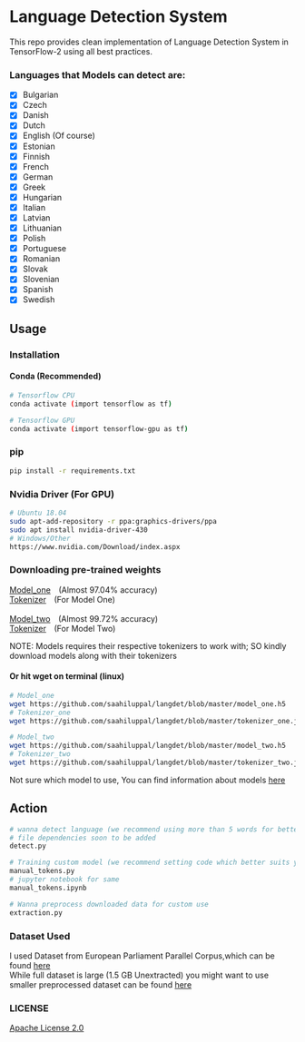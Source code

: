 # Language Detection System
This repo provides clean implementation of Language Detection System in TensorFlow-2 using all best practices.
### Languages that Models can detect are:
- [x] Bulgarian
- [x] Czech
- [x] Danish
- [x] Dutch
- [x] English (Of course)
- [x] Estonian
- [x] Finnish
- [x] French
- [x] German
- [x] Greek 
- [x] Hungarian
- [x] Italian
- [x] Latvian
- [x] Lithuanian
- [x] Polish
- [x] Portuguese
- [x] Romanian
- [x] Slovak
- [x] Slovenian
- [x] Spanish
- [x] Swedish

## Usage
### Installation
#### Conda (Recommended)
```bash
# Tensorflow CPU
conda activate (import tensorflow as tf)

# Tensorflow GPU
conda activate (import tensorflow-gpu as tf)
```
### pip
```bash
pip install -r requirements.txt
```
### Nvidia Driver (For GPU)

```bash
# Ubuntu 18.04
sudo apt-add-repository -r ppa:graphics-drivers/ppa
sudo apt install nvidia-driver-430
# Windows/Other
https://www.nvidia.com/Download/index.aspx
```

### Downloading pre-trained weights
<a href='https://github.com/saahiluppal/langdet/blob/master/model_one.h5'>Model_one</a>&emsp;(Almost 97.04% accuracy)
<br />
<a href='https://github.com/saahiluppal/langdet/blob/master/tokenizer_one.json'>Tokenizer</a>&emsp;(For Model One)
<br /><br />
<a href='https://github.com/saahiluppal/langdet/blob/master/model_two.h5'>Model_two</a>&emsp;(Almost 99.72% accuracy)
<br />
<a href='https://github.com/saahiluppal/langdet/blob/master/tokenizer_two.json'>Tokenizer</a>&emsp;(For Model Two)

NOTE: Models requires their respective tokenizers to work with; SO kindly download models along with their tokenizers
#### Or hit wget on terminal (linux)
```bash
# Model_one
wget https://github.com/saahiluppal/langdet/blob/master/model_one.h5
# Tokenizer_one
wget https://github.com/saahiluppal/langdet/blob/master/tokenizer_one.json

# Model_two
wget https://github.com/saahiluppal/langdet/blob/master/model_two.h5
# Tokenizer_two
wget https://github.com/saahiluppal/langdet/blob/master/tokenizer_two.json
```
Not sure which model to use, You can find information about models <a href='https://github.com/saahiluppal/langdet/blob/master/model_history'>here</a>

## Action
```bash
# wanna detect language (we recommend using more than 5 words for better accuracy)
# file dependencies soon to be added
detect.py

# Training custom model (we recommend setting code which better suits your needs)
manual_tokens.py
# jupyter notebook for same
manual_tokens.ipynb

# Wanna preprocess downloaded data for custom use
extraction.py
```
### Dataset Used
I used Dataset from European Parliament Parallel Corpus,which can be found <a href='http://www.statmt.org/europarl/'>here</a>
<br />
While full dataset is large (1.5 GB Unextracted) you might want to use smaller preprocessed dataset can be found <a href='https://github.com/saahiluppal/langdet/tree/master/dataset'>here</a> 

### LICENSE
<a href='https://github.com/saahiluppal/langdet/blob/master/LICENSE'>Apache License 2.0</a>
